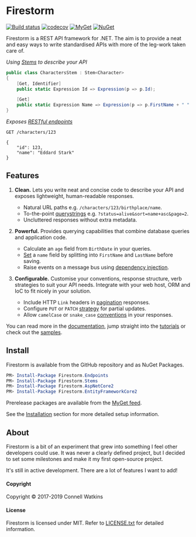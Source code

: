 # Firestorm

[![Build status](https://ci.appveyor.com/api/projects/status/1bo4yw50e7m7m2cm?svg=true)](https://ci.appveyor.com/project/connellw/firestorm) [![codecov](https://codecov.io/gh/connellw/Firestorm/branch/master/graph/badge.svg)](https://codecov.io/gh/connellw/Firestorm) [![MyGet](https://img.shields.io/myget/firestorm/vpre/Firestorm.Endpoints.svg?label=myget)](https://myget.org/gallery/firestorm) [![NuGet](https://img.shields.io/nuget/v/Firestorm.Endpoints.svg)](https://www.nuget.org/packages?q=firestorm)

Firestorm is a REST API framework for .NET. The aim is to provide a neat and easy ways to write standardised APIs with more of the leg-work taken care of.

_Using [Stems](docs/stems/stems-intro.md) to describe your API_

```c#
public class CharactersStem : Stem<Character>
{
    [Get, Identifier]
    public static Expression Id => Expression(p => p.Id);

    [Get]
    public static Expression Name => Expression(p => p.FirstName + " " + p.LastName);
}
```

_Exposes [RESTful endpoints](docs/endpoints/querying.md)_

```http
GET /characters/123

{
    "id": 123,
    "name": "Eddard Stark"
}
```

## Features

1. **Clean.** Lets you write neat and concise code to describe your API and exposes lightweight, human-readable responses.

    - Natural URL paths e.g. `/characters/123/birthplace/name`.
    - To-the-point [querystrings](docs/endpoints/querying.md) e.g. `?status=alive&sort=name+asc&page=2`.
    - Uncluttered responses without extra metadata.

2. **Powerful.** Provides querying capabilities that combine database queries and application code.
    - Calculate an `age` field from `BirthDate` in your queries.
    - [Set](docs/stems/stems-basics.md#static-setter-methods) a `name` field by splitting into `FirstName` and `LastName` before saving.
    - Raise events on a message bus using [dependency injection](docs/stems/dependency-injection.md).

3. **Configurable.** Customise your conventions, response structure, verb strategies to suit your API needs. Integrate with your web host, ORM and IoC to fit nicely in your solution.

    - Include HTTP `Link` headers in [pagination](docs/endpoints/endpoint-config.md#response) responses.
    - Configure `PUT` or `PATCH` [strategy](docs/endpoints/endpoint-config.md#strategies) for partial updates.
    - Allow `camelCase` or `snake_case` [conventions](docs/endpoints/endpoint-config.md#namingconventionswitcher) in your responses.

You can read more in the [documentation](https://firestorm.readthedocs.org), jump straight into the [tutorials](https://github.com/connellw/Firestorm/wiki/Tutorials) or check out the [samples](https://github.com/connellw/FirestormSamples).

## Install

Firestorm is available from the GitHub repository and as NuGet Packages.

```ps1
PM> Install-Package Firestorm.Endpoints
PM> Install-Package Firestorm.Stems
PM> Install-Package Firestorm.AspNetCore2
PM> Install-Package Firestorm.EntityFrameworkCore2
```

Prerelease packages are available from the [MyGet feed](https://www.myget.org/F/firestorm/api/v3/index.json).

See the [Installation](docs/setup/installation.md) section for more detailed setup information.

## About

Firestorm is a bit of an experiment that grew into something I feel other developers could use. It was never a clearly defined project, but I decided to set some milestones and make it my first open-source project.

It's still in active development. There are a lot of features I want to add!

#### Copyright
Copyright &copy; 2017-2019 Connell Watkins

#### License
Firestorm is licensed under MIT. Refer to [LICENSE.txt](LICENSE.txt) for detailed information.